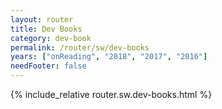 ```yaml
---
layout: router
title: Dev Books
category: dev-book
permalink: /router/sw/dev-books
years: ["onReading", "2018", "2017", "2016"]
needFooter: false
---
```


<style>
  {% include_relative router.sw.dev-books.css %}
</style>

{% include_relative router.sw.dev-books.html %}
